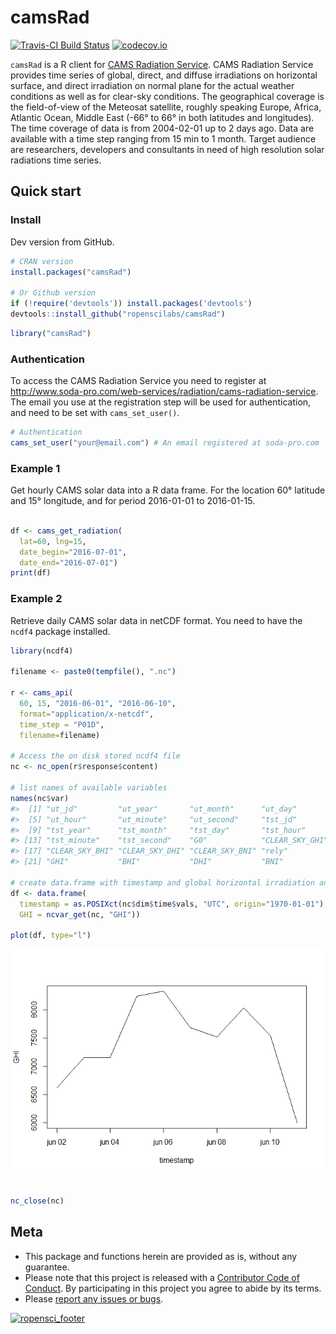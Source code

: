 
<!-- README.md is generated from README.Rmd. Please edit that file -->
camsRad
=======

[![Travis-CI Build Status](https://travis-ci.org/ropenscilabs/camsRad.svg?branch=master)](https://travis-ci.org/ropenscilabs/camsRad) [![codecov.io](https://codecov.io/gh/ropenscilabs/camsRad/coverage.svg?branch=master)](https://codecov.io/gh/ropenscilabs/camsRad)

`camsRad` is a R client for [CAMS Radiation Service](http://www.soda-pro.com/web-services/radiation/cams-radiation-service). CAMS Radiation Service provides time series of global, direct, and diffuse irradiations on horizontal surface, and direct irradiation on normal plane for the actual weather conditions as well as for clear-sky conditions. The geographical coverage is the field-of-view of the Meteosat satellite, roughly speaking Europe, Africa, Atlantic Ocean, Middle East (-66° to 66° in both latitudes and longitudes). The time coverage of data is from 2004-02-01 up to 2 days ago. Data are available with a time step ranging from 15 min to 1 month. Target audience are researchers, developers and consultants in need of high resolution solar radiations time series.

Quick start
-----------

### Install

Dev version from GitHub.

``` r
# CRAN version
install.packages("camsRad")

# Or Github version
if (!require('devtools')) install.packages('devtools')
devtools::install_github("ropenscilabs/camsRad")
```

``` r
library("camsRad")
```

### Authentication

To access the CAMS Radiation Service you need to register at <http://www.soda-pro.com/web-services/radiation/cams-radiation-service>. The email you use at the registration step will be used for authentication, and need to be set with `cams_set_user()`.

``` r
# Authentication
cams_set_user("your@email.com") # An email registered at soda-pro.com
```

### Example 1

Get hourly CAMS solar data into a R data frame. For the location 60° latitude and 15° longitude, and for period 2016-01-01 to 2016-01-15.

``` r

df <- cams_get_radiation(
  lat=60, lng=15, 
  date_begin="2016-07-01", 
  date_end="2016-07-01")
print(df)
```

### Example 2

Retrieve daily CAMS solar data in netCDF format. You need to have the `ncdf4` package installed.

``` r
library(ncdf4)

filename <- paste0(tempfile(), ".nc")

r <- cams_api(
  60, 15, "2016-06-01", "2016-06-10", 
  format="application/x-netcdf",
  time_step = "P01D",
  filename=filename)

# Access the on disk stored ncdf4 file 
nc <- nc_open(r$response$content)

# list names of available variables
names(nc$var)
#>  [1] "ut_jd"         "ut_year"       "ut_month"      "ut_day"       
#>  [5] "ut_hour"       "ut_minute"     "ut_second"     "tst_jd"       
#>  [9] "tst_year"      "tst_month"     "tst_day"       "tst_hour"     
#> [13] "tst_minute"    "tst_second"    "G0"            "CLEAR_SKY_GHI"
#> [17] "CLEAR_SKY_BHI" "CLEAR_SKY_DHI" "CLEAR_SKY_BNI" "rely"         
#> [21] "GHI"           "BHI"           "DHI"           "BNI"

# create data.frame with timestamp and global horizontal irradiation and plot it
df <- data.frame(
  timestamp = as.POSIXct(nc$dim$time$vals, "UTC", origin="1970-01-01"),
  GHI = ncvar_get(nc, "GHI"))

plot(df, type="l")
```

![](inst/img/README-unnamed-chunk-6-1.png)

``` r

nc_close(nc)
```

Meta
----

-   This package and functions herein are provided as is, without any guarantee.
-   Please note that this project is released with a [Contributor Code of Conduct](CONDUCT.md). By participating in this project you agree to abide by its terms.
-   Please [report any issues or bugs](https://github.com/ropenscilabs/camsRad/issues).

[![ropensci\_footer](http://ropensci.org/public_images/github_footer.png)](http://ropensci.org)
